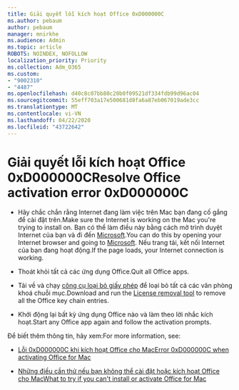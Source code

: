 ```yaml
---
title: Giải quyết lỗi kích hoạt Office 0xD000000C
ms.author: pebaum
author: pebaum
manager: mnirkhe
ms.audience: Admin
ms.topic: article
ROBOTS: NOINDEX, NOFOLLOW
localization_priority: Priority
ms.collection: Adm_O365
ms.custom:
- "9002310"
- "4487"
ms.openlocfilehash: d40c8c07bb80c20b0f09521df334fdb99d96ac04
ms.sourcegitcommit: 55eff703a17e500681d8fa6a87eb067019ade3cc
ms.translationtype: MT
ms.contentlocale: vi-VN
ms.lasthandoff: 04/22/2020
ms.locfileid: "43722642"
---
```

# <a name="resolve-office-activation-error-0xd000000c"></a><span data-ttu-id="cf535-102">Giải quyết lỗi kích hoạt Office 0xD000000C</span><span class="sxs-lookup"><span data-stu-id="cf535-102">Resolve Office activation error 0xD000000C</span></span>

- <span data-ttu-id="cf535-103">Hãy chắc chắn rằng Internet đang làm việc trên Mac bạn đang cố gắng để cài đặt trên.</span><span class="sxs-lookup"><span data-stu-id="cf535-103">Make sure the Internet is working on the Mac you're trying to install on.</span></span> <span data-ttu-id="cf535-104">Bạn có thể làm điều này bằng cách mở trình duyệt Internet của bạn và đi đến [Microsoft](https://www.microsoft.com).</span><span class="sxs-lookup"><span data-stu-id="cf535-104">You can do this by opening your Internet browser and going to [Microsoft](https://www.microsoft.com).</span></span> <span data-ttu-id="cf535-105">Nếu trang tải, kết nối Internet của bạn đang hoạt động.</span><span class="sxs-lookup"><span data-stu-id="cf535-105">If the page loads, your Internet connection is working.</span></span>

- <span data-ttu-id="cf535-106">Thoát khỏi tất cả các ứng dụng Office.</span><span class="sxs-lookup"><span data-stu-id="cf535-106">Quit all Office apps.</span></span>

- <span data-ttu-id="cf535-107">Tải về và chạy [công cụ loại bỏ giấy phép](https://go.microsoft.com/fwlink/?linkid=849815) để loại bỏ tất cả các văn phòng khoá chuỗi mục.</span><span class="sxs-lookup"><span data-stu-id="cf535-107">Download and run the [License removal tool](https://go.microsoft.com/fwlink/?linkid=849815) to remove all the Office key chain entries.</span></span>

- <span data-ttu-id="cf535-108">Khởi động lại bất kỳ ứng dụng Office nào và làm theo lời nhắc kích hoạt.</span><span class="sxs-lookup"><span data-stu-id="cf535-108">Start any Office app again and follow the activation prompts.</span></span>

<span data-ttu-id="cf535-109">Để biết thêm thông tin, hãy xem:</span><span class="sxs-lookup"><span data-stu-id="cf535-109">For more information, see:</span></span>

- [<span data-ttu-id="cf535-110">Lỗi 0xD000000C khi kích hoạt Office cho Mac</span><span class="sxs-lookup"><span data-stu-id="cf535-110">Error 0xD000000C when activating Office for Mac</span></span>](https://support.office.com/article/error-0xd000000c-when-activating-office-for-mac-da865931-4658-4829-ba2d-8133390c6d25)

- [<span data-ttu-id="cf535-111">Những điều cần thử nếu bạn không thể cài đặt hoặc kích hoạt Office cho Mac</span><span class="sxs-lookup"><span data-stu-id="cf535-111">What to try if you can't install or activate Office for Mac</span></span>](https://support.office.com/article/what-to-try-if-you-can-t-install-or-activate-office-for-mac-5efba2b4-b1e6-4e5f-bf3c-6ab945d03dea)
